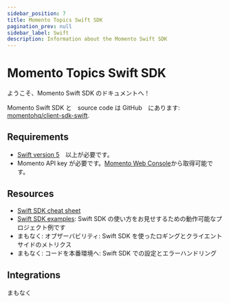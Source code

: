 ```yaml
---
sidebar_position: 7
title: Momento Topics Swift SDK
pagination_prev: null
sidebar_label: Swift
description: Information about the Momento Swift SDK
---
```


# Momento Topics Swift SDK

ようこそ、Momento Swift SDK のドキュメントへ！

Momento Swift SDK と　source code は GitHub　にあります: [momentohq/client-sdk-swift](https://github.com/momentohq/client-sdk-swift).

## Requirements

- [Swift version 5](https://www.swift.org/install/)　以上が必要です。
- Momento API key が必要です。[Momento Web Console](https://console.gomomento.com/)から取得可能です。
## Resources

- [Swift SDK cheat sheet](./cheat-sheet.mdx)
- [Swift SDK examples](https://github.com/momentohq/client-sdk-swift/tree/main/Examples): Swift SDK の使い方をお見せするための動作可能なプロジェクト例です
- まもなく: オブザーバビリティ: Swift SDK を使ったロギングとクライエントサイドのメトリクス
- まもなく: コードを本番環境へ: Swift SDK での設定とエラーハンドリング

## Integrations

まもなく
